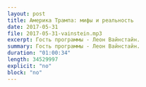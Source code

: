 ```yaml
---
layout: post
title: Америка Трампа: мифы и реальность
date: 2017-05-31
file: 2017-05-31-vainstein.mp3
excerpt: Гость программы - Леон Вайнстайн.
summary: Гость программы - Леон Вайнстайн.
duration: "01:00:34"
length: 34529997
explicit: "no"
block: "no"
---
```

